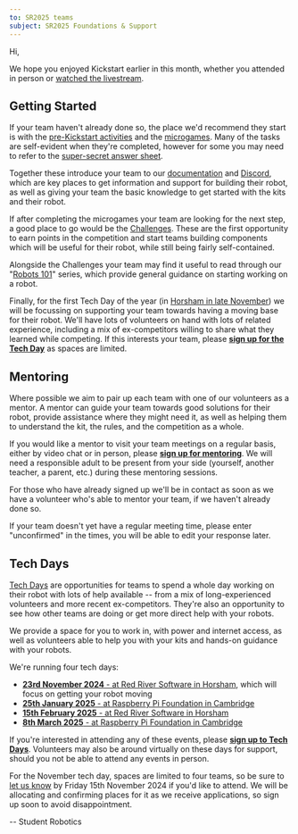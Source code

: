 ```yaml
---
to: SR2025 teams
subject: SR2025 Foundations & Support
---
```


Hi,

We hope you enjoyed Kickstart earlier in this month, whether you attended in
person or [watched the livestream][livestream].

## Getting Started

If your team haven't already done so, the place we'd recommend they start is
with the [pre-Kickstart activities][pre-kickstart-activities] and the
[microgames]. Many of the tasks are self-evident when they're completed, however
for some you may need to refer to the [super-secret answer sheet][microgames-answers].

Together these introduce your team to our [documentation][docs] and
[Discord][discord], which are key places to get information and support for
building their robot, as well as giving your team the basic knowledge to get
started with the kits and their robot.

If after completing the microgames your team are looking for the next step, a
good place to go would be the [Challenges][challenges]. These are the first
opportunity to earn points in the competition and start teams building
components which will be useful for their robot, while still being fairly
self-contained.

Alongside the Challenges your team may find it useful to read through our
"[Robots 101][robots-101]" series, which provide general guidance on starting
working on a robot.

Finally, for the first Tech Day of the year (in [Horsham in late November][horsham-tech-day])
we will be focussing on supporting your team towards having a moving base for
their robot. We'll have lots of volunteers on hand with lots of related
experience, including a mix of ex-competitors willing to share what they learned
while competing.
If this interests your team, please **[sign up for the Tech Day][tech-day-signup]**
as spaces are limited.

## Mentoring

Where possible we aim to pair up each team with one of our volunteers as a
mentor. A mentor can guide your team towards good solutions for their robot,
provide assistance where they might need it, as well as helping them to
understand the kit, the rules, and the competition as a whole.

If you would like a mentor to visit your team meetings on a regular basis,
either by video chat or in person, please **[sign up for mentoring][mentoring-signup]**.
We will need a responsible adult to be present from your side (yourself, another
teacher, a parent, etc.) during these mentoring sessions.

For those who have already signed up we'll be in contact as soon as we have a
volunteer who's able to mentor your team, if we haven't already done so.

If your team doesn't yet have a regular meeting time, please enter "unconfirmed"
in the times, you will be able to edit your response later.

## Tech Days

[Tech Days][tech-days] are opportunities for teams to spend a whole day working
on their robot with lots of help available -- from a mix of long-experienced
volunteers and more recent ex-competitors. They're also an opportunity to see
how other teams are doing or get more direct help with your robots.

We provide a space for you to work in, with power and internet access, as well
as volunteers able to help you with your kits and hands-on guidance with your
robots.

We're running four tech days:

- [**23rd November 2024** - at Red River Software in Horsham][horsham-tech-day], which will focus on getting your robot moving
- [**25th January 2025** - at Raspberry Pi Foundation in Cambridge](https://studentrobotics.org/events/sr2025/cambridge-tech-day-january)
- [**15th February 2025** - at Red River Software in Horsham](https://studentrobotics.org/events/sr2025/horsham-tech-day-february)
- [**8th March 2025** - at Raspberry Pi Foundation in Cambridge](https://studentrobotics.org/events/sr2025/cambridge-tech-day-march)

If you're interested in attending any of these events, please **[sign up to Tech Days][tech-day-signup]**.
Volunteers may also be around virtually on these days for support, should you not be able to attend any events in person.

For the November tech day, spaces are limited to four teams, so be sure to [let us know][tech-day-signup]
by Friday 15th November 2024 if you'd like to attend. We will be allocating and
confirming places for it as we receive applications, so sign up soon to avoid
disappointment.

-- Student Robotics


[livestream]: https://www.youtube.com/watch?v=waO2NASj1zs
[pre-kickstart-activities]: https://studentrobotics.org/docs/competitor_resources/pre_kickstart_activities
[microgames]: https://studentrobotics.org/docs/competitor_resources/microgames
[docs]: https://studentrobotics.org/docs/
[discord]: https://studentrobotics.org/docs/tutorials/discord
[microgames-answers]: TODO_REDACTED
[challenges]: https://studentrobotics.org/docs/resources/2025/challenges.html
[robots-101]: https://studentrobotics.org/docs/robots_101/
[horsham-tech-day]: https://studentrobotics.org/events/sr2025/horsham-tech-day-november/
[mentoring-signup]: https://forms.gle/tXfZFeuNXP9CnT6v9
[tech-days]: https://studentrobotics.org/docs/robots_101/tech_days
[tech-day-signup]: https://forms.gle/SpZnqpUAaRbxwy2C9
